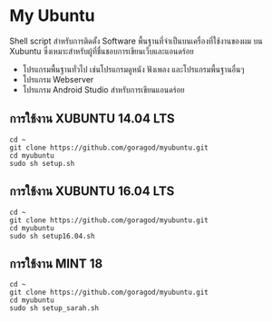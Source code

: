 # My Ubuntu
Shell script สำหรับการติดตั้ง Software พื้นฐานที่จำเป็นบนเครื่องที่ใช้งานของผม บน Xubuntu ซึ่งเหมาะสำหรับผู้ที่ชื่นชอบการเขียนเว็บและแอนดร์อย
* โปรแกรมพื้นฐานทั่วไป เช่นโปรแกรมดูหนัง ฟังเพลง และโปรแกรมพื้นฐานอื่นๆ
* โปรแกรม Webserver
* โปรแกรม Android Studio สำหรับการเขียนแอนดร์อย

## การใช้งาน XUBUNTU 14.04 LTS

```
cd ~
git clone https://github.com/goragod/myubuntu.git
cd myubuntu
sudo sh setup.sh
```

## การใช้งาน XUBUNTU 16.04 LTS
```
cd ~
git clone https://github.com/goragod/myubuntu.git
cd myubuntu
sudo sh setup16.04.sh
```

## การใช้งาน MINT 18
```
cd ~
git clone https://github.com/goragod/myubuntu.git
cd myubuntu
sudo sh setup_sarah.sh
```
